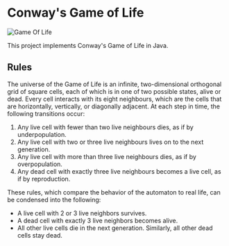 ﻿# Conway's Game of Life

 ![Game Of Life](https://github.com/chauhansumitdev/Conway-Game-Of-Life/assets/103536827/f98b9c06-1ab1-424c-82d4-0132a4ae5aef)

This project implements Conway's Game of Life in Java. 

## Rules
The universe of the Game of Life is an infinite, two-dimensional orthogonal grid of square cells, each of which is in one of two possible states, alive or dead. Every cell interacts with its eight neighbours, which are the cells that are horizontally, vertically, or diagonally adjacent. At each step in time, the following transitions occur:

1. Any live cell with fewer than two live neighbours dies, as if by underpopulation.
2. Any live cell with two or three live neighbours lives on to the next generation.
3. Any live cell with more than three live neighbours dies, as if by overpopulation.
4. Any dead cell with exactly three live neighbours becomes a live cell, as if by reproduction.

These rules, which compare the behavior of the automaton to real life, can be condensed into the following:

- A live cell with 2 or 3 live neighbors survives.
- A dead cell with exactly 3 live neighbors becomes alive.
- All other live cells die in the next generation. Similarly, all other dead cells stay dead.

